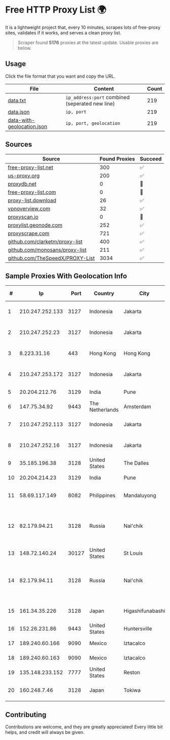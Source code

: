 
# Free HTTP Proxy List 🌍

It is a lightweight project that, every 10 minutes, scrapes lots of free-proxy sites, validates if it works, and serves a clean proxy list.


> Scraper found **5176** proxies at the latest update. Usable proxies are below.

## Usage

Click the file format that you want and copy the URL.


|File|Content|Count|
|----|-------|-----|
|[data.txt](https://raw.githubusercontent.com/themiralay/Proxy-List-World/master/data.txt)|`ip_address:port` combined (seperated new line)|219|
|[data.json](https://raw.githubusercontent.com/themiralay/Proxy-List-World/master/data.json)|`ip, port`|219|
|[data-with-geolocation.json](https://raw.githubusercontent.com/themiralay/Proxy-List-World/master/data-with-geolocation.json)|`ip, port, geolocation`|219|

## Sources

|Source|Found Proxies|Succeed|
|------|-------------|-------|
|[free-proxy-list.net](https://free-proxy-list.net)|300|✅|
|[us-proxy.org](https://www.us-proxy.org)|200|✅|
|[proxydb.net](http://proxydb.net)|0|🚫|
|[free-proxy-list.com](https://free-proxy-list.com/?page=&port=&type%5B%5D=http&type%5B%5D=https&up_time=0&search=Search)|0|🚫|
|[proxy-list.download](https://www.proxy-list.download/HTTP)|26|✅|
|[vpnoverview.com](https://vpnoverview.com/privacy/anonymous-browsing/free-proxy-servers)|32|✅|
|[proxyscan.io](https://www.proxyscan.io)|0|🚫|
|[proxylist.geonode.com](https://proxylist.geonode.com/api/proxy-list?limit=300&page=1&sort_by=lastChecked&sort_type=desc&protocols=http,https)|252|✅|
|[proxyscrape.com](https://api.proxyscrape.com/v2/?request=displayproxies&protocol=http&timeout=10000&country=all&ssl=all&anonymity=all)|721|✅|
|[github.com/clarketm/proxy-list](https://raw.githubusercontent.com/clarketm/proxy-list/master/proxy-list-raw.txt)|400|✅|
|[github.com/monosans/proxy-list](https://raw.githubusercontent.com/monosans/proxy-list/main/proxies/http.txt)|211|✅|
|[github.com/TheSpeedX/PROXY-List](https://raw.githubusercontent.com/TheSpeedX/PROXY-List/master/http.txt)|3034|✅|


## Sample Proxies With Geolocation Info

|#|Ip|Port|Country|City|Internet Service Provider|
|-|--|----|-------|----|-------------------------|
|1|210.247.252.133|3127|Indonesia|Jakarta|PT Poros Network Nusantara|
|2|210.247.252.23|3127|Indonesia|Jakarta|PT Poros Network Nusantara|
|3|8.223.31.16|443|Hong Kong|Hong Kong|Alibaba (US) Technology Co., Ltd.|
|4|210.247.253.172|3127|Indonesia|Jakarta|PT Cybertechtonic Pratama|
|5|20.204.212.76|3129|India|Pune|Microsoft Corporation|
|6|147.75.34.92|9443|The Netherlands|Amsterdam|Packet Host, Inc.|
|7|210.247.252.113|3127|Indonesia|Jakarta|PT Poros Network Nusantara|
|8|210.247.252.16|3127|Indonesia|Jakarta|PT Poros Network Nusantara|
|9|35.185.196.38|3128|United States|The Dalles|Google LLC|
|10|20.204.214.23|3129|India|Pune|Microsoft Corporation|
|11|58.69.117.149|8082|Philippines|Mandaluyong|Philippine Long Distance Telephone Co.|
|12|82.179.94.21|3128|Russia|Nal'chik|Federal State Institution "cientific Research Institute for System Ana|
|13|148.72.140.24|30127|United States|St Louis|GoDaddy.com|
|14|82.179.94.11|3128|Russia|Nal'chik|Federal State Institution "cientific Research Institute for System Ana|
|15|161.34.35.226|3128|Japan|Higashifunabashi|NTT PC Communications, Inc.|
|16|152.26.231.86|9443|United States|Huntersville|MCNC|
|17|189.240.60.166|9090|Mexico|Iztacalco|Uninet S.A. de C.V.|
|18|189.240.60.163|9090|Mexico|Iztacalco|Uninet S.A. de C.V.|
|19|135.148.233.152|7777|United States|Reston|OVH SAS|
|20|160.248.7.46|3128|Japan|Tokiwa|NTT PC Communications, Inc.|



## Contributing

Contributions are welcome, and they are greatly appreciated! Every
little bit helps, and credit will always be given.

